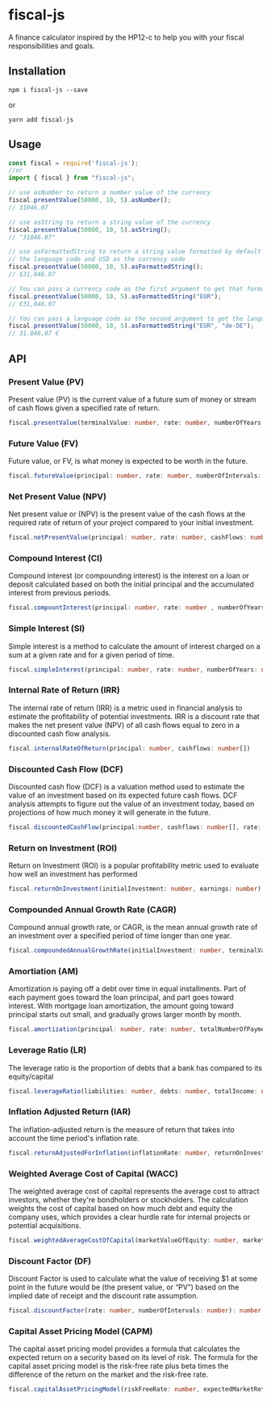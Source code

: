 # fiscal-js
A finance calculator inspired by the HP12-c to help you with your fiscal responsibilities and goals.

## Installation
```
npm i fiscal-js --save
```
or
```
yarn add fiscal-js
```

## Usage
```ts
const fiscal = require('fiscal-js');
//or
import { fiscal } from "fiscal-js";

// use asNumber to return a number value of the currency
fiscal.presentValue(50000, 10, 5).asNumber();
// 31046.07

// use asString to return a string value of the currency
fiscal.presentValue(50000, 10, 5).asString();
// "31046.07"

// use asFormattedString to return a string value formatted by default with en-US as
// the language code and USD as the currency code
fiscal.presentValue(50000, 10, 5).asFormattedString();
// $31,046.07

// You can pass a currency code as the first argument to get that format in currency
fiscal.presentValue(50000, 10, 5).asFormattedString("EUR");
// €31,046.07

// You can pass a language code as the second argument to get the language format included with the currency
fiscal.presentValue(50000, 10, 5).asFormattedString("EUR", "de-DE");
// 31.046,07 €
```

## API

### Present Value (PV)
Present value (PV) is the current value of a future sum of money or stream of cash flows given a specified rate of return.

```ts
fiscal.presentValue(terminalValue: number, rate: number, numberOfYears: number): Currency
```

### Future Value (FV)
Future value, or FV, is what money is expected to be worth in the future.
```ts
fiscal.futureValue(principal: number, rate: number, numberOfIntervals: number)
```

### Net Present Value (NPV)
Net present value or (NPV) is the present value of the cash flows at the required rate of return of your project compared to your initial investment.
```ts
fiscal.netPresentValue(principal: number, rate: number, cashFlows: number[])
```

### Compound Interest (CI)
Compound interest (or compounding interest) is the interest on a loan or deposit calculated based on both the initial principal and the accumulated interest from previous periods.
```ts
fiscal.compountInterest(principal: number, rate: number , numberOfYears: number)
```

### Simple Interest (SI)
Simple interest is a method to calculate the amount of interest charged on a sum at a given rate and for a given period of time.
```ts
fiscal.simpleInterest(principal: number, rate: number, numberOfYears: number)
```

### Internal Rate of Return (IRR)
The internal rate of return (IRR) is a metric used in financial analysis to estimate the profitability of potential investments. IRR is a discount rate that makes the net present value (NPV) of all cash flows equal to zero in a discounted cash flow analysis.
```ts
fiscal.internalRateOfReturn(principal: number, cashflows: number[])
```

### Discounted Cash Flow (DCF)
Discounted cash flow (DCF) is a valuation method used to estimate the value of an investment based on its expected future cash flows. DCF analysis attempts to figure out the value of an investment today, based on projections of how much money it will generate in the future.
```ts
fiscal.discountedCashFlow(principal:number, cashflows: number[], rate: number)
```

### Return on Investment (ROI)
Return on Investment (ROI) is a popular profitability metric used to evaluate how well an investment has performed
```ts
fiscal.returnOnInvestment(initialInvestment: number, earnings: number)
```

### Compounded Annual Growth Rate (CAGR)
Compound annual growth rate, or CAGR, is the mean annual growth rate of an investment over a specified period of time longer than one year.
```ts
fiscal.compoundedAnnualGrowthRate(initialInvestment: number, terminalValue: number, numberOfYears: number)
```

### Amortiation (AM)
Amortization is paying off a debt over time in equal installments. Part of each payment goes toward the loan principal, and part goes toward interest. With mortgage loan amortization, the amount going toward principal starts out small, and gradually grows larger month by month.
```ts
fiscal.amortization(principal: number, rate: number, totalNumberOfPayments: number, intervalInMonths: boolean = false, includeInitialPayment: boolean = false)
```

### Leverage Ratio (LR)
The leverage ratio is the proportion of debts that a bank has compared to its equity/capital
```ts
fiscal.leverageRatio(liabilities: number, debts: number, totalIncome: number)
```

### Inflation Adjusted Return (IAR)
The inflation-adjusted return is the measure of return that takes into account the time period's inflation rate.
```ts
fiscal.returnAdjustedForInflation(inflationRate: number, returnOnInvestment: number)
```


### Weighted Average Cost of Capital (WACC)
The weighted average cost of capital represents the average cost to attract investors, whether they're bondholders or stockholders. The calculation weights the cost of capital based on how much debt and equity the company uses, which provides a clear hurdle rate for internal projects or potential acquisitions.
```ts
fiscal.weightedAverageCostOfCapital(marketValueOfEquity: number, marketValueOfDebt: number, costOfEquity: number, costOfDebt: number, corporateTaxRate: number): string
```

### Discount Factor (DF)
Discount Factor is used to calculate what the value of receiving $1 at some point in the future would be (the present value, or “PV”) based on the implied date of receipt and the discount rate assumption.
```ts
fiscal.discountFactor(rate: number, numberOfIntervals: number): number
```

### Capital Asset Pricing Model (CAPM)
The capital asset pricing model provides a formula that calculates the expected return on a security based on its level of risk. The formula for the capital asset pricing model is the risk-free rate plus beta times the difference of the return on the market and the risk-free rate.
```ts
fiscal.capitalAssetPricingModel(riskFreeRate: number, expectedMarketReturn: number, beta: number): number
```
